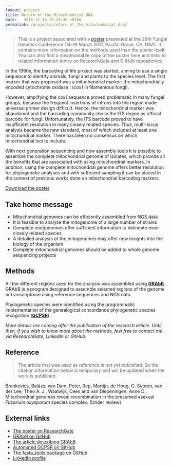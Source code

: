 ```yaml
---
layout: project
title: Return of the Mitochondrial DNA
date:   2016-11-18 15:29:36 +0100
permalink: /projects/return_of_the_mitochondrial_dna/
---
```


> This is a project associated with a [poster](https://b-brankovics.github.io/files/Return_of_the_mitochondrial_DNA.pdf) presented at the
> 29th Fungal Genetics Conference (14-19 March 2017, Pacific Grove,
> CA, USA). It contains more information on the methods used than the
> poster itself. You can also find a downloadable copy of the poster
> here and links to related information (entry on ResearchGate and
> GitHub repositories).

In the 1990s, the barcoding of life project was started, aiming to use
a single sequence to identify animals, fungi and plants to the species
level. The first marker that was proposed was a mitochondrial marker:
the mitochondrially encoded cytochrome oxidase I (_cox1_ in
filamentous fungi). 

However, amplifying the _cox1_ sequence proved problematic in many
fungal groups, because the frequent insertions of introns into the
region made universal primer design difficult. Hence, the
mitochondrial marker was abandoned and the barcoding community chose
the ITS region as official barcode for fungi.
Unfortunately, the ITS barcode proved to have insufficient resolution
in many closely related species. Thus, multi-locus analysis became the
new standard, most of which included at least one mitochondrial
marker. There has been no consensus on which mitochondrial loci to
include.


With next generation sequencing and new assembly tools it is possible
to assemble the complete mitochondrial genome of isolates, which
provide all the benefits that are associated with using mitochondrial markers.
In addition, using the complete mitochondrial genome offers better
resolution for phylogenetic analyses and with sufficient sampling it can be
placed in the context of previous works done on mitochondrial barcoding markers.

[Download the poster](http://localhost:4000/files/Return_of_the_mitochondrial_DNA.pdf)

## Take home message

- Mitochondrial genomes can be efficiently assembled from NGS data
- It is feasible to analyze the mitogenome of a large number of
strains
- Complete miotgenomes offer sufficient information to delineate even
closely related species
- A detailed analysis of the mitogenomes may offer new insights into
the biology of the organism
- Complete mitochondrial genomes should be added to whole genome
  sequencing projects

## Methods

All the different regions used for the analysis was assembled using
[**GRAbB**](#external-links). GRAbB is a program designed to assemble
selected regions of the genome or transcriptome using reference
sequences and NGS data.

Phylogenetic species were identified using the programmatic
implementation of the genealogical concordance phylogenetic species
recognition ([**GCPSR**](#external-links)).

_More details are coming after the publication of the research
article. Until then, if you wish to know more about the methods, feel
free to contact me via ResearchGate, LinkedIn or GitHub._


## Reference
> The article that was used as reference is not yet published.
> So the citation information below is temporary and will be updated
> when the work is published.

Brankovics, Balázs, van Dam, Peter, Rep, Martijn, de Hoog, G. Sybren,
van der Lee, Theo A. J., Waalwijk, Cees and van Diepeningen, Anne D.
Mitochondrial genomes reveal recombination in the presumed asexual
_Fusarium oxysporum_ species complex. (Under review)

## External links
* [The poster on ResearchGate](https://researchgate.net)
* [GRAbB on GitHub](https://github.com/b-brankovics/grabb)
* [The article describing GRAbB](http://journals.plos.org/ploscompbiol/article?id=10.1371/journal.pcbi.1004753)
* [Automated GCPSR on GitHub](https://github.com/b-brankovics/GCPSR)
* [The fasta\_tools package on GitHub](https://github.com/b-brankovics/fasta_tools)
* [LinkedIn profile](https://nl.linkedin.com/in/balazs-brankovics)
